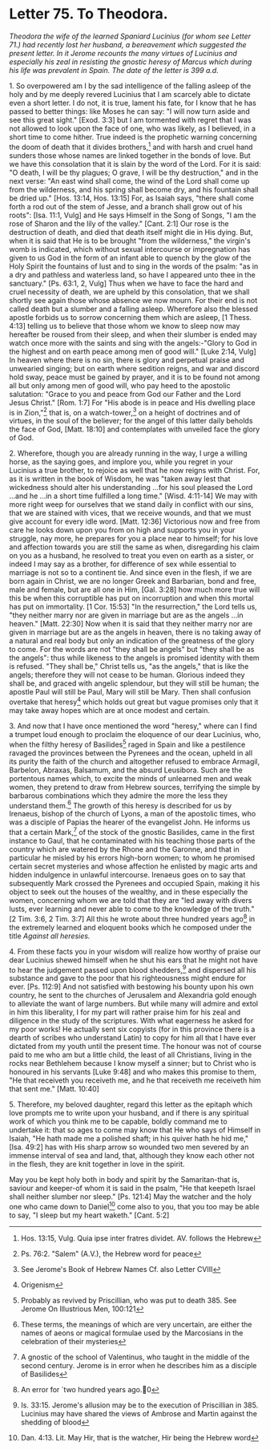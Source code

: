 <h1>Letter 75. To Theodora.</h1>

<p><i>Theodora the wife of the learned Spaniard Lucinius (for whom see Letter 71.) had recently lost her husband, a bereavement which suggested the present letter. In it Jerome recounts the many virtues of Lucinius and especially his zeal in resisting the gnostic heresy of Marcus which during his life was prevalent in Spain. The date of the letter is 399 a.d.</i></p>

1\. So overpowered am I by the sad intelligence of the falling asleep of the holy and by me deeply revered Lucinius that I am scarcely able to dictate even a short letter. I do not, it is true, lament his fate, for I know that he has passed to better things: like Moses he can say: "I will now turn aside and see this great sight." [Exod. 3:3] but I am tormented with regret that I was not allowed to look upon the face of one, who was likely, as I believed, in a short time to come hither. True indeed is the prophetic warning concerning the doom of death that it divides brothers,[^P3135_820016] and with harsh and cruel hand sunders those whose names are linked together in the bonds of love. But we have this consolation that it is slain by the word of the Lord. For it is said: "O death, I will be thy plagues; O grave, I will be thy destruction," and in the next verse: "An east wind shall come, the wind of the Lord shall come up from the wilderness, and his spring shall become dry, and his fountain shall be dried up." [Hos. 13:14, Hos. 13:15] For, as Isaiah says, "there shall come forth a rod out of the stem of Jesse, and a branch shall grow out of his roots": [Isa. 11:1, Vulg] and He says Himself in the Song of Songs, "I am the rose of Sharon and the lily of the valley." [Cant. 2:1] Our rose is the destruction of death, and died that death itself might die in His dying. But, when it is said that He is to be brought "from the wilderness," the virgin's womb is indicated, which without sexual intercourse or impregnation has given to us God in the form of an infant able to quench by the glow of the Holy Spirit the fountains of lust and to sing in the words of the psalm: "as in a dry and pathless and waterless land, so have I appeared unto thee in the sanctuary." [Ps. 63:1, 2, Vulg] Thus when we have to face the hard and cruel necessity of death, we are upheld by this consolation, that we shall shortly see again those whose absence we now mourn. For their end is not called death but a slumber and a falling asleep. Wherefore also the blessed apostle forbids us to sorrow concerning them which are asleep, [1 Thess. 4:13] telling us to believe that those whom we know to sleep now may hereafter be roused from their sleep, and when their slumber is ended may watch once more with the saints and sing with the angels:-"Glory to God in the highest and on earth peace among men of good will." [Luke 2:14, Vulg] In heaven where there is no sin, there is glory and perpetual praise and unwearied singing; but on earth where sedition reigns, and war and discord hold sway, peace must be gained by prayer, and it is to be found not among all but only among men of good will, who pay heed to the apostolic salutation: "Grace to you and peace from God our Father and the Lord Jesus Christ." [Rom. 1:7] For "His abode is in peace and His dwelling place is in Zion,"[^P3143_822459] that is, on a watch-tower,[^P3144_822552] on a height of doctrines and of virtues, in the soul of the believer; for the angel of this latter daily beholds the face of God, [Matt. 18:10] and contemplates with unveiled face the glory of God.

2\. Wherefore, though you are already running in the way, I urge a willing horse, as the saying goes, and implore you, while you regret in your Lucinius a true brother, to rejoice as well that he now reigns with Christ. For, as it is written in the book of Wisdom, he was "taken away lest that wickedness should alter his understanding ...for his soul pleased the Lord ...and he ...in a short time fulfilled a long time." [Wisd. 4:11-14] We may with more right weep for ourselves that we stand daily in conflict with our sins, that we are stained with vices, that we receive wounds, and that we must give account for every idle word. [Matt. 12:36] Victorious now and free from care he looks down upon you from on high and supports you in your struggle, nay more, he prepares for you a place near to himself; for his love and affection towards you are still the same as when, disregarding his claim on you as a husband, he resolved to treat you even on earth as a sister, or indeed I may say as a brother, for difference of sex while essential to marriage is not so to a continent tie. And since even in the flesh, if we are born again in Christ, we are no longer Greek and Barbarian, bond and free, male and female, but are all one in Him, [Gal. 3:28] how much more true will this be when this corruptible has put on incorruption and when this mortal has put on immortality. [1 Cor. 15:53] "In the resurrection," the Lord tells us, "they neither marry nor are given in marriage but are as the angels ...in heaven." [Matt. 22:30] Now when it is said that they neither marry nor are given in marriage but are as the angels in heaven, there is no taking away of a natural and real body but only an indication of the greatness of the glory to come. For the words are not "they shall be angels" but "they shall be as the angels": thus while likeness to the angels is promised identity with them is refused. "They shall be," Christ tells us, "as the angels," that is like the angels; therefore they will not cease to be human. Glorious indeed they shall be, and graced with angelic splendour, but they will still be human; the apostle Paul will still be Paul, Mary will still be Mary. Then shall confusion overtake that heresy[^P3152_825093] which holds out great but vague promises only that it may take away hopes which are at once modest and certain.

3\. And now that I have once mentioned the word "heresy," where can I find a trumpet loud enough to proclaim the eloquence of our dear Lucinius, who, when the filthy heresy of Basilides[^P3154_825409] raged in Spain and like a pestilence ravaged the provinces between the Pyrenees and the ocean, upheld in all its purity the faith of the church and altogether refused to embrace Armagil, Barbelon, Abraxas, Balsamum, and the absurd Leusibora. Such are the portentous names which, to excite the minds of unlearned men and weak women, they pretend to draw from Hebrew sources, terrifying the simple by barbarous combinations which they admire the more the less they understand them.[^P3155_825999] The growth of this heresy is described for us by Irenaeus, bishop of the church of Lyons, a man of the apostolic times, who was a disciple of Papias the hearer of the evangelist John. He informs us that a certain Mark,[^P3156_826394] of the stock of the gnostic Basilides, came in the first instance to Gaul, that he contaminated with his teaching those parts of the country which are watered by the Rhone and the Garonne, and that in particular he misled by his errors high-born women; to whom he promised certain secret mysteries and whose affection he enlisted by magic arts and hidden indulgence in unlawful intercourse. Irenaeus goes on to say that subsequently Mark crossed the Pyrenees and occupied Spain, making it his object to seek out the houses of the wealthy, and in these especially the women, concerning whom we are told that they are "led away with divers lusts, ever learning and never able to come to the knowledge of the truth." [2 Tim. 3:6, 2 Tim. 3:7] All this he wrote about three hundred years ago[^P3158_827360] in the extremely learned and eloquent books which he composed under the title <I>Against all heresies.</I>

4\. From these facts you in your wisdom will realize how worthy of praise our dear Lucinius shewed himself when he shut his ears that he might not have to hear the judgement passed upon blood shedders,[^P3160_827709] and dispersed all his substance and gave to the poor that his righteousness might endure for ever. [Ps. 112:9] And not satisfied with bestowing his bounty upon his own country, he sent to the churches of Jerusalem and Alexandria gold enough to alleviate the want of large numbers. But while many will admire and extol in him this liberality, I for my part will rather praise him for his zeal and diligence in the study of the scriptures. With what eagerness he asked for my poor works! He actually sent six copyists (for in this province there is a dearth of scribes who understand Latin) to copy for him all that I have ever dictated from my youth until the present time. The honour was not of course paid to me who am but a little child, the least of all Christians, living in the rocks near Bethlehem because I know myself a sinner; but to Christ who is honoured in his servants [Luke 9:48] and who makes this promise to them, "He that receiveth you receiveth me, and he that receiveth me receiveth him that sent me." [Matt. 10:40] 

5\. Therefore, my beloved daughter, regard this letter as the epitaph which love prompts me to write upon your husband, and if there is any spiritual work of which you think me to be capable, boldly command me to undertake it: that so ages to come may know that He who says of Himself in Isaiah, "He hath made me a polished shaft; in his quiver hath he hid me," [Isa. 49:2] has with His sharp arrow so wounded two men severed by an immense interval of sea and land, that, although they know each other not in the flesh, they are knit together in love in the spirit.

May you be kept holy both in body and spirit by the Samaritan-that is, saviour and keeper-of whom it is said in the psalm, "He that keepeth Israel shall neither slumber nor sleep." [Ps. 121:4] May the watcher and the holy one who came down to Daniel[^P3168_829785] come also to you, that you too may be able to say, "I sleep but my heart waketh." [Cant. 5:2]

[^P3135_820016]:
	Hos. 13:15, Vulg. Quia ipse inter fratres dividet. AV. follows the Hebrew

[^P3143_822459]:
	Ps. 76:2. "Salem" (A.V.), the Hebrew word for peace

[^P3144_822552]:
	See Jerome's Book of Hebrew Names  Cf. also Letter CVIII

[^P3152_825093]:
	Origenism

[^P3154_825409]:
	Probably as revived by Priscillian, who was put to death 385. See Jerome On Illustrious Men, 100:121

[^P3155_825999]:
	These terms, the meanings of which are very uncertain, are either the names of aeons or magical formulae used by the Marcosians in the celebration of their mysteries

[^P3156_826394]:
	A gnostic of the school of Valentinus, who taught in the middle of the second century. Jerome is in error when he describes him as a disciple of Basilides

[^P3158_827360]:
	An error for `two hundred years ago.0

[^P3160_827709]:
	Is. 33:15. Jerome's allusion may be to the execution of Priscillian in 385. Lucinius may have shared the views of Ambrose and Martin against the shedding of blood

[^P3168_829785]:
	Dan. 4:13. Lit. May Hir, that is the watcher, Hir being the Hebrew word